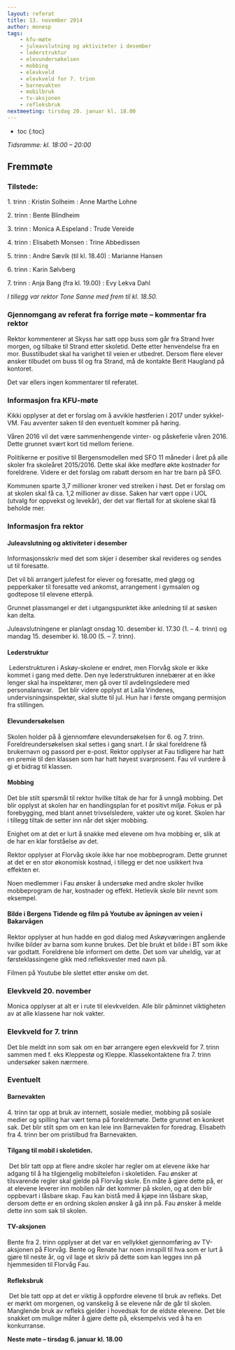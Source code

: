 ```yaml
---
layout: referat
title: 13. november 2014
author: monesp
tags:
    - kfu-møte
    - juleavslutning og aktiviteter i desember
    - lederstruktur
    - elevundersøkelsen
    - mobbing
    - elevkveld
    - elevkveld for 7. trinn
    - barnevakten
    - mobilbruk
    - tv-aksjonen
    - refleksbruk
nextmeeting: tirsdag 20. januar kl. 18.00    
---
```


* toc
{:toc}

*Tidsramme: kl. 18:00 – 20:00*

Fremmøte
--------

### Tilstede:

1\. trinn
: Kristin Solheim
: Anne Marthe Lohne

2\. trinn
: Bente Blindheim

3\. trinn
: Monica A.Espeland
: Trude Vereide

4\. trinn
: Elisabeth Monsen
: Trine Abbedissen

5\. trinn
: Andre Sævik (til kl. 18.40)
: Marianne Hansen

6\. trinn
: Karin Sølvberg

7\. trinn
: Anja Bang (fra kl. 19.00)
: Evy Lekva Dahl

*I tillegg var rektor Tone Sanne med frem til kl. 18.50.*

### Gjennomgang av referat fra forrige møte – kommentar fra rektor

Rektor kommenterer at Skyss har satt opp buss som går fra Strand hver morgen, og tilbake til Strand etter skoletid. Dette etter henvendelse fra en mor. Busstilbudet skal ha varighet til veien er utbedret. Dersom flere elever ønsker tilbudet om buss til og fra Strand, må de kontakte Berit Haugland på kontoret.

Det var ellers ingen kommentarer til referatet.

### Informasjon fra KFU-møte

Kikki opplyser at det er forslag om å avvikle høstferien i 2017 under sykkel-VM.  Fau avventer saken til den eventuelt kommer på høring.

Våren 2016 vil det være sammenhengende vinter- og påskeferie våren 2016. Dette grunnet svært kort tid mellom feriene.

Politikerne er positive til Bergensmodellen med SFO 11 måneder i året på alle skoler fra skoleåret 2015/2016. Dette skal ikke medføre økte kostnader for foreldrene. Videre er det forslag om rabatt dersom en har tre barn på SFO.  

Kommunen sparte 3,7 millioner kroner ved streiken i høst. Det er forslag om at skolen skal få ca. 1,2 millioner av disse. Saken har vært oppe i UOL (utvalg for oppvekst og levekår), der det var flertall for at skolene skal få beholde mer.

### Informasjon fra rektor 

#### Juleavslutning og aktiviteter i desember

Informasjonsskriv med det som skjer i desember skal revideres og sendes ut til foresatte.

Det vil bli arrangert julefest for elever og foresatte, med gløgg og pepperkaker til foresatte ved ankomst, arrangement i gymsalen og godtepose til elevene etterpå.

Grunnet plassmangel er det i utgangspunktet ikke anledning til at søsken kan delta.

Juleavslutningene er planlagt onsdag 10. desember kl. 17.30 (1. – 4. trinn) og mandag 15. desember kl. 18.00 (5. – 7. trinn). 

#### Lederstruktur

 Lederstrukturen i Askøy-skolene er endret, men Florvåg skole er ikke kommet i gang med dette. Den nye lederstrukturen innebærer at en ikke lenger skal ha inspektører, men gå over til avdelingsledere med personalansvar.
 
Det blir videre opplyst at Laila Vindenes, undervisningsinspektør, skal slutte til jul. Hun har i første omgang permisjon fra stillingen.

#### Elevundersøkelsen 

Skolen holder på å gjennomføre elevundersøkelsen for 6\. og 7\. trinn. Foreldreundersøkelsen skal settes i gang snart. I år skal foreldrene få brukernavn og passord per e-post. Rektor opplyser at Fau tidligere har hatt en premie til den klassen som har hatt høyest svarprosent. Fau vil vurdere å gi et bidrag til klassen.

#### Mobbing

Det ble stilt spørsmål til rektor hvilke tiltak de har for å unngå mobbing. Det blir opplyst at skolen har en handlingsplan for et positivt miljø. Fokus er på forebygging, med blant annet trivselsledere, vakter ute og koret. Skolen har i tillegg tiltak de setter inn når det skjer mobbing.

Enighet om at det er lurt å snakke med elevene om hva mobbing er, slik at de har en klar forståelse av det.

Rektor opplyser at Florvåg skole ikke har noe mobbeprogram. Dette grunnet at det er en stor økonomisk kostnad, i tillegg er det noe usikkert hva effekten er.

Noen medlemmer i Fau ønsker å undersøke med andre skoler hvilke mobbeprogram de har, kostnader og effekt. Hetlevik skole blir nevnt som eksempel.

#### Bilde i Bergens Tidende og film på Youtube av åpningen av veien i Bakarvågen

Rektor opplyser at hun hadde en god dialog med Askøyværingen angående hvilke bilder av barna som kunne brukes. Det ble brukt et bilde i BT som ikke var godtatt. Foreldrene ble informert om dette. Det som var uheldig, var at førsteklassingene gikk med refleksvester med navn på.

Filmen på Youtube ble slettet etter ønske om det.

### Elevkveld 20. november 

Monica opplyser at alt er i rute til elevkvelden. Alle blir påminnet viktigheten av at alle klassene har nok vakter.

### Elevkveld for 7. trinn

Det ble meldt inn som sak om en bør arrangere egen elevkveld for 7. trinn sammen med f. eks Kleppestø og Kleppe. Klassekontaktene fra 7. trinn undersøker saken nærmere.

### Eventuelt

#### Barnevakten 

4\. trinn tar opp at bruk av internett, sosiale medier, mobbing på sosiale medier og spilling har vært tema på foreldremøte. Dette grunnet en konkret sak. Det blir stilt spm om en kan leie inn Barnevakten for foredrag. Elisabeth fra 4. trinn ber om pristilbud fra Barnevakten.

#### Tilgang til mobil i skoletiden.

 Det blir tatt opp at  flere andre skoler har regler om at elevene ikke har adgang til å ha tilgjengelig mobiltelefon i skoletiden. Fau ønsker at tilsvarende regler skal gjelde på Florvåg skole. En måte å gjøre dette på, er at elevene leverer inn mobilen når det kommer på skolen, og at den blir oppbevart i låsbare skap. Fau kan bistå med å kjøpe inn låsbare skap, dersom dette er en ordning skolen ønsker å gå inn på. Fau ønsker å melde dette inn som sak til skolen.

#### TV-aksjonen 

Bente fra 2\. trinn opplyser at det var en vellykket gjennomføring av TV-aksjonen på Florvåg. Bente og Renate har noen innspill til hva som er lurt å gjøre til neste år, og vil lage et skriv på dette som kan legges inn på hjemmesiden til Florvåg Fau.

#### Refleksbruk

 Det ble tatt opp at det er viktig å oppfordre elevene til bruk av refleks. Det er mørkt om morgenen, og vanskelig å se elevene når de går til skolen. Manglende bruk av refleks gjelder i hovedsak for de eldste elevene.  Det ble snakket om mulige måter å gjøre dette på, eksempelvis ved å ha en konkurranse.

**Neste møte – tirsdag 6. januar kl. 18.00**
